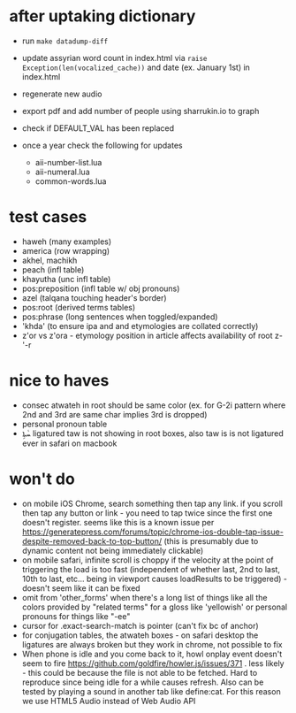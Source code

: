 # after uptaking dictionary
   * run `make datadump-diff`
   * update assyrian word count in index.html via `raise Exception(len(vocalized_cache))` and date (ex. January 1st) in index.html
   * regenerate new audio
   * export pdf and add number of people using sharrukin.io to graph

   * check if DEFAULT_VAL has been replaced
   * once a year check the following for updates
      * aii-number-list.lua
      * aii-numeral.lua
      * common-words.lua

# test cases
   * haweh (many examples)
   * america (row wrapping)
   * akhel, machikh
   * peach (infl table)
   * khayutha (unc infl table)
   * pos:preposition (infl table w/ obj pronouns)
   * azel (talqana touching header's border)
   * pos:root (derived terms tables)
   * pos:phrase (long sentences when toggled/expanded)
   * 'khda' (to ensure ipa and and etymologies are collated correctly)
   * z'or vs z'ora - etymology position in article affects availability of root z-'-r

# nice to haves
- consec atwateh in root should be same color (ex. for G-2i pattern where 2nd and 3rd are same char implies 3rd is dropped)
- personal pronoun table
- ܚܵܬܹܐ ligatured taw is not showing in root boxes, also taw is is not ligatured ever in safari on macbook

# won't do
- on mobile iOS Chrome, search something then tap any link.  if you scroll then tap any button or link - you need to tap twice since the first one doesn't register.  seems like this is a known issue per https://generatepress.com/forums/topic/chrome-ios-double-tap-issue-despite-removed-back-to-top-button/ (this is presumably due to dynamic content not being immediately clickable)
- on mobile safari, infinite scroll is choppy if the velocity at the point of triggering the load is too fast (independent of whether last, 2nd to last, 10th to last, etc... being in viewport causes loadResults to be triggered) - doesn't seem like it can be fixed
- omit from 'other_forms' when there's a long list of things like all the colors provided by "related terms" for a gloss like 'yellowish' or personal pronouns for things like "-ee"
- cursor for .exact-search-match is pointer (can't fix bc of anchor)
- for conjugation tables, the atwateh boxes - on safari desktop the ligatures are always broken but they work in chrome, not possible to fix
- When phone is idle and you come back to it, howl onplay event doesn't seem to fire https://github.com/goldfire/howler.js/issues/371 . less likely - this could be because the file is not able to be fetched.  Hard to reproduce since being idle for a while causes refresh.  Also can be tested by playing a sound in another tab like define:cat.  For this reason we use HTML5 Audio instead of Web Audio API
